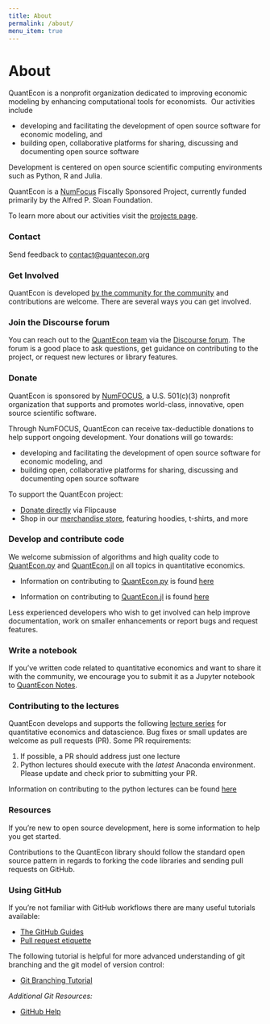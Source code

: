 ```yaml
---
title: About
permalink: /about/
menu_item: true
---
```

# About

QuantEcon is a nonprofit organization dedicated to improving economic modeling by enhancing computational tools for economists.  Our activities include

*   developing and facilitating the development of open source software for economic modeling, and
*   building open, collaborative platforms for sharing, discussing and documenting open source software

Development is centered on open source scientific computing environments such as Python, R and Julia. 

QuantEcon is a [NumFocus](http://www.numfocus.org/) Fiscally Sponsored Project, currently funded primarily by the Alfred P. Sloan Foundation.

To learn more about our activities visit the [projects page](projects.md).

### Contact

Send feedback to [contact@quantecon.org](mailto:contact@quantecon.org)


### Get Involved

QuantEcon is developed [by the community for the community](https://quantecon.org/about) and contributions are welcome. There are several ways you can get involved.

### Join the Discourse forum

You can reach out to the [QuantEcon team](https://quantecon.org/team) via the [Discourse forum](http://discourse.quantecon.org/). The forum is a good place to ask questions, get guidance on contributing to the project, or request new lectures or library features.

### Donate

QuantEcon is sponsored by [NumFOCUS](https://numfocus.org/), a U.S. 501(c)(3) nonprofit organization that supports and promotes world-class, innovative, open source scientific software.

Through NumFOCUS, QuantEcon can receive tax-deductible donations to help support ongoing development. Your donations will go towards:

*   developing and facilitating the development of open source software for economic modeling, and
*   building open, collaborative platforms for sharing, discussing and documenting open source software

To support the QuantEcon project:

*   [D](https://www.flipcause.com/secure/cause_pdetails/NjY5OA==)[onate directly](http://www.flipcause.com/secure/cause_pdetails/NjY5OA==) via Flipcause
*   Shop in our [merchandise store](http://quantecon.org/store), featuring hoodies, t-shirts, and more

### Develop and contribute code

We welcome submission of algorithms and high quality code to [QuantEcon.py](https://quantecon.org/quantecon-py) and [QuantEcon.jl](https://quantecon.org/quantecon-jl) on all topics in quantitative economics.

*   Information on contributing to [QuantEcon.py](https://quantecon.org/quantecon-py) is found [here](https://quantecon.org/python-developers)

*   Information on contributing to [QuantEcon.jl](https://quantecon.org/quantecon-jl) is found [here](https://quantecon.org/julia-developers)

Less experienced developers who wish to get involved can help improve documentation, work on smaller enhancements or report bugs and request features.

### Write a notebook

If you’ve written code related to quantitative economics and want to share it with the community, we encourage you to submit it as a Jupyter notebook to [QuantEcon Notes](https://notes.quantecon.org/).

### Contributing to the lectures

QuantEcon develops and supports the following 
[lecture series](https://quantecon.org/lectures/) for quantitative economics 
and datascience. Bug fixes or small updates are welcome as pull requests (PR). Some PR
requirements:

1. If possible, a PR should address just one lecture
2. Python lectures should execute with the *latest* Anaconda environment.
   Please update and check prior to submitting your PR.

Information on contributing to the python lectures can be found [here](https://quantecon.org/contribute-lectures/)

### Resources

If you’re new to open source development, here is some information to help you get started.

Contributions to the QuantEcon library should follow the standard open source pattern in regards to forking the code libraries and sending pull requests on GitHub. 

### Using GitHub

If you’re not familiar with GitHub workflows there are many useful tutorials available:

* [The GitHub Guides](https://guides.github.com/)
* [Pull request etiquette](http://readwrite.com/2014/07/02/github-pull-request-etiquette)

The following tutorial is helpful for more advanced understanding of git branching and the git model of version control:

* [Git Branching Tutorial](https://learngitbranching.js.org/)

*Additional Git Resources:*

* [GitHub Help](https://help.github.com/)